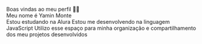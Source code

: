 Boas vindas ao meu perfil 💙💙                                                                                                                                                         
  Meu nome é Yamin Monte   
Estou estudando na Alura
Estou me desenvolvendo na linguagem JavaScript
Utilizo esse espaço para minha organização e compartilhamento dos meu projetos desenvolvidos
